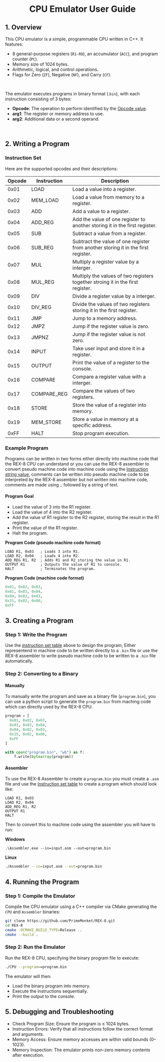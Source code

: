 <div align="center">
  <h1 style="border: none;">CPU Emulator User Guide</h1>
</div>

## 1. Overview

This CPU emulator is a simple, programmable CPU written in C++. It features:

- 8 general-purpose registers (`R1-R8`), an accumulator (`ACC`), and program counter (`PC`).
- Memory size of 1024 bytes.
- Arithmetic, logical, and control operations.
- Flags for Zero (`ZF`), Negative (`NF`), and Carry (`CF`).
<br>

The emulator executes programs in binary format (.`bin`), with each instruction consisting of 3 bytes:

- **Opcode**: The operation to perform identified by the [Opcode value](#instruction-set).
- **arg1**: The register or memory address to use.
- **arg2**: Additional data or a second operand.
<br>

## 2. Writing a Program
### Instruction Set
Here are the supported opcodes and their descriptions:

| Opcode | Instruction  | Description                                                                       |
|--------|--------------|-----------------------------------------------------------------------------------|
| 0x01   | LOAD         | Load a value into a register.                                                     |
| 0x02   | MEM_LOAD     | Load a value from memory to a register.                                           |
| 0x03   | ADD          | Add a value to a register.                                                        |
| 0x04   | ADD_REG      | Add the value of one register to another storing it in the first register.        |
| 0x05   | SUB          | Subtract a value from a register.                                                 |
| 0x06   | SUB_REG      | Subtract the value of one register from another storing it in the first register. |
| 0x07   | MUL          | Multiply a register value by a interger.                                          |
| 0x08   | MUL_REG      | Multiply the values of two registers together stroing it in the first register.   |
| 0x09   | DIV          | Divide a register value by a interger.                                            |
| 0x10   | DIV_REG      | Divide the values of two registers storing it in the first register.              |
| 0x11   | JMP          | Jump to a memory address.                                                         |
| 0x12   | JMPZ         | Jump if the register value is zero.                                               |
| 0x13   | JMPNZ        | Jump if the register value is not zero.                                           |
| 0x14   | INPUT        | Take user input and store it in a register.                                       |
| 0x15   | OUTPUT       | Print the value of a register to the console.                                     |
| 0x16   | COMPARE      | Compare a register value with a interger.                                         |
| 0x17   | COMPARE_REG  | Compare the values of two registers.                                              |
| 0x18   | STORE        | Store the value of a register into memory.                                        |
| 0x19   | MEM_STORE    | Store a value in memory at a specific address.                                    |
| 0xFF   | HALT         | Stop program execution.                                                           |


### Example Program
Programs can be written in two forms either directly into machine code that the REX-8 CPU can understand or you can use the REX-8 assembler to convert pseudo machine code into machine code using the [Instruction string value](#instruction-set), comments can be written into pseudo machine code to be interpreted by the REX-8 assembler but not written into machine code, comments are made using `;` followed by a string of text.

#### Program Goal
- Load the value of 3 into the R1 register.
- Load the value of 4 into the R2 register.
- Add the value of R1 register to the R2 register, storing the result in the R1 register.
- Print the value of the R1 register.
- Halt the program.

**Program Code (pseudo machine code format)**
```assembly
LOAD R1, 0x03   ; Loads 3 into R1.
LOAD R2, 0x04   ; Loads 4 into R2.
ADD_REG R1, R2  ; Adds R1 and R2 storing the value in R1.
OUTPUT R1       ; Outputs the value of R1 to console.
HALT            ; Terminates the program.
```

**Program Code (machine code format)**
```python
0x01, 0x02, 0x03,
0x01, 0x03, 0x04,
0x04, 0x02, 0x03,
0x15, 0x02, 0x00,
0xFF
```

## 3. Creating a Program
### Step 1: Write the Program
Use the [instruction set table](#instruction-set) above to design the program, Either representend in machine code to be written directly to a `.bin` file or use the REX-8 assembler to write pseudo machine code to be written to a `.bin` file automatically.

### Step 2: Converting to a Binary
#### Manually
To manually write the program and save as a binary file (`program.bin`), you can use a python script to generate the `program.bin` from maching code which can directly used by the REX-8 CPU.
```python
program = [
  0x01, 0x02, 0x03,
  0x01, 0x03, 0x04,
  0x04, 0x02, 0x03,
  0x15, 0x02, 0x00,
  0xFF               
]

with open("program.bin", "wb") as f:
    f.write(bytearray(program))
```

#### Assembler
To use the REX-8 Assembler to create a `program.bin` you must create a `.asm` file and use the [Instruction set table](#instruction-set) to create a program which should look like:
```assembly
LOAD R1, 0x03   
LOAD R2, 0x04   
ADD_REG R1, R2  
OUTPUT R1       
HALT            
```

Then to convert this to machine code using the assembler you will have to run:

**Windows**
```pwsh
.\Assembler.exe --in=input.asm --out=program.bin
```

**Linux**
```bash
./Assembler --in=input.asm --out=program.bin
```

## 4. Running the Program
### Step 1: Compile the Emulator
Compile the CPU emulator using a C++ compiler via CMake generating the `CPU` and `Assembler` binaries:
```bash
git clone https://github.com/PrimeMonket/REX-8.git
cd REX-8
cmake -DCMAKE_BUILD_TYPE=Release ..
cmake --build .
```

### Step 2: Run the Emulator
Run the REX-8 CPU, specifying the binary program file to execute:

```bash
./CPU --program==program.bin
```

The emulator will then:
  - Load the binary program into memory.
  - Execute the instructions sequentially.
  - Print the output to the console.

## 5. Debugging and Troubleshooting
  - Check Program Size: Ensure the program is ≤ 1024 bytes.
  - Instruction Errors: Verify that all instructions follow the correct format and arguments.
  - Memory Access: Ensure memory accesses are within valid bounds (0–1023).
  - Memory Inspection: The emulator prints non-zero memory contents after execution.
